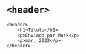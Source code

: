 # `<header>`
```
<header>
    <h1>Título</h1>
    <p>Enviado por Mark</p>
    <p>mar, 2022</p>
</header>
```